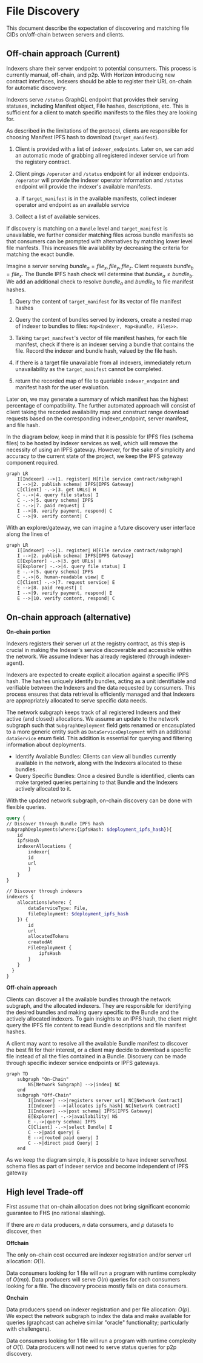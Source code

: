 # File Discovery

This document describe the expectation of discovering and matching file CIDs on/off-chain between servers and clients.

## Off-chain approach (Current)

Indexers share their server endpoint to potential consumers. This process is currently manual, off-chain, and p2p. With Horizon introducing new contract interfaces, indexers should be able to register their URL on-chain for automatic discovery. 

Indexers serve `/status` GraphQL endpoint that provides their serving statuses, including Manifest object, File hashes, descriptions, etc. This is sufficient for a client to match specific manifests to the files they are looking for.

As described in the limitations of the protocol, clients are responsible for choosing Manifest IPFS hash to download (`target_manifest`). 

1. Client is provided with a list of `indexer_endpoints`. Later on, we can add an automatic mode of grabbing all registered indexer service url from the registery contract.

2. Client pings `/operator` and `/status` endpoint for all indexer endpoints. `/operator` will provide the indexer operator information and `/status` endpoint will provide the indexer's available manifests.

    a. if `target_manifest` is in the available manifests, collect indexer operator and endpoint as an available service

3. Collect a list of available services. 

If discovery is matching on a `Bundle` level and `target_manifest` is unavailable, we further consider matching files across bundle manifests so that consumers can be prompted with alternatives by matching lower level file manfests. This increases file availability by decreasing the criteria for matching the exact bundle.

Imagine a server serving $bundle_a = {file_x, file_y, file_z}$. Client requests $bundle_b = {file_x}$. The Bundle IPFS hash check will determine that $bundle_a\neq bundle_b$. We add an additional check to resolve $bundle_a$ and $bundle_b$ to file manifest hashes. 

1. Query the content of `target_manifest` for its vector of file manifest hashes

2. Query the content of bundles served by indexers, create a nested map of indexer to bundles to files: `Map<Indexer, Map<Bundle, Files>>`.

3. Taking `target_manifest`'s vector of file manifest hashes, for each file manifest, check if there is an indexer serving a bundle that contains the file. Record the indexer and bundle hash, valued by the file hash.

4. if there is a target file unavailable from all indexers, immediately return unavailability as the `target_manifest` cannot be completed.

5. return the recorded map of file to queriable `indexer_endpoint` and manifest hash for the user evaluation.

Later on, we may generate a summary of which manifest has the highest percentage of compatibility. The further automated approach will consist of client taking the recorded availability map and construct range download requests based on the corresponding indexer_endpoint, server manifest, and file hash.

In the diagram below, keep in mind that it is possible for IPFS files (schema files) to be hosted by indexer services as well, which will remove the necessity of using an IPFS gateway. However, for the sake of simplicity and accuracy to the current state of the project, we keep the IPFS gateway component required. 

```mermaid
graph LR
    I[Indexer] -->|1. register| H[File service contract/subgraph] 
    I -->|2. publish schema| IPFS[IPFS Gateway]
    C[Client] -.->|3. get URLs| H
    C -.->|4. query file status| I
    C -.->|5. query schema| IPFS
    C -.->|7. paid request| I
    I -->|8. verify payment, respond| C
    C -->|9. verify content| C
```
With an explorer/gateway, we can imagine a future discovery user interface along the lines of 

```mermaid
graph LR
    I[Indexer] -->|1. register| H[File service contract/subgraph] 
    I -->|2. publish schema| IPFS[IPFS Gateway]
    E[Explorer] -.->|3. get URLs| H
    E[Explorer] -.->|4. query file status| I
    E -.->|5. query schema| IPFS
    E -.->|6. human-readable view| E
    C[Client] -.->|7. request service| E
    E -->|8. paid request| I
    I -->|9. verify payment, respond| E
    E -->|10. verify content, respond| C
```  

## On-chain approach (alternative)


**On-chain portion**

Indexers registers their server url at the registry contract, as this step is crucial in making the Indexer's service discoverable and accessible within the network. We assume Indexer has already registered (through indexer-agent). 

Indexers are expected to create explicit allocation against a specific IPFS hash. The hashes uniquely identify bundles, acting as a unit identifiable and verifiable between the Indexers and the data requested by consumers. This process ensures that data retrieval is efficiently managed and that Indexers are appropriately allocated to serve specific data needs.

The network subgraph keeps track of all registered Indexers and their active (and closed) allocations. We assume an update to the network subgraph such that `SubgraphDeployment` field gets renamed or encasuplated to a more generic entity such as `DataServiceDeployment` with an additional `dataService` enum field. This addition is essential for querying and filtering information about deployments.

- Identify Available Bundles: Clients can view all bundles currently available in the network, along with the Indexers allocated to these bundles.
- Query Specific Bundles: Once a desired Bundle is identified, clients can make targeted queries pertaining to that Bundle and the Indexers actively allocated to it.

With the updated network subgraph, on-chain discovery can be done with flexible queries.

```graphql
query {
// Discover through Bundle IPFS hash
subgraphDeployments(where:{ipfsHash: $deployment_ipfs_hash}){
    id
    ipfsHash
    indexerAllocations {
        indexer{
        id
        url
        }
    }
}

// Discover through indexers
indexers {
    allocations(where: {
        dataServiceType: File,
        fileDeployment: $deployment_ipfs_hash
    }) {
        id
        url
        allocatedTokens
        createdAt
        FileDeployment {
            ipfsHash
        }
    }
  }
}

```


**Off-chain approach**

Clients can discover all the available bundles through the network subgraph, and the allocated indexers. They are responsible for identifying the desired bundles and making query specific to the Bundle and the actively allocated indexers. To gain insights to an IPFS hash, the client might query the IPFS file content to read Bundle descriptions and file manifest hashes. 

A client may want to resolve all the available Bundle manifest to discover the best fit for their interest, or a client may decide to download a specific file instead of all the files contained in a Bundle. Discovery can be made through specific indexer service endpoints or IPFS gateways. 

```mermaid
graph TD
    subgraph "On-Chain"
        NS[Network Subgraph] -->|index| NC
    end
    subgraph "Off-Chain"
        I[Indexer] -->|registers server_url| NC[Network Contract]
        I[Indexer] -->|allocates ipfs_hash| NC[Network Contract]
        I[Indexer] -->|post schema| IPFS[IPFS Gateway]
        E[Explorer] -.->|availability| NS
        E -.->|query scehma| IPFS
        C[Client] -.->|select Bundle| E
        C -->|paid query| E
        E -->|routed paid query| I
        C -->|direct paid Query| I
    end
```

As we keep the diagram simple, it is possible to have indexer serve/host schema files as part of indexer service and become independent of IPFS gateway


## High level Trade-off

First assume that on-chain allocation does not bring significant economic guarantee to FHS (no rational slashing).

If there are $m$ data producers, $n$ data consumers, and $p$ datasets to discover, then 

**Offchain** 

The only on-chain cost occurred are indexer registration and/or server url allocation: $O(1)$.

Data consumers looking for 1 file will run a program with runtime complexity of $O(mp)$. Data producers will serve $O(n)$ queries for each consumers looking for a file. The discovery process mostly falls on data consumers.

**Onchain**

Data producers spend on indexer registration and per file allocation: $O(p)$. We expect the network subgraph to index the data and make available for queries (graphcast can acheive similar "oracle" functionality; particularly with challengers).

Data consumers looking for 1 file will run a program with runtime complexity of $O(1)$. Data producers will not need to serve status queries for p2p discovery.
